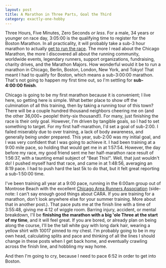 ```yaml
---
layout: post
title: A Marathon in Three Parts, Goal the Third
category: exactly-one-hobby
---
```


Three Hours, Five Minutes, Zero Seconds _or less_. For a male, 34 years or younger on race day, 3:05:00 is the qualifying time to register for the Boston Marathon. In all practicality, it will probably take a sub-3 hour marathon to actually [get to run the race](www.baa.org/races/boston-marathon/participant-information/qualifying.aspx). The more I read about the Chicago Marathon, the more I discovered all about the running community, worldwide events, legendary runners, support organizations, fundraising, charity drives, and the Marathon Majors. How wonderful would it be to run a marathon in Chicago, Berlin, Boston, London, New York, and Tokyo! That meant I had to qualify for Boston, which means a sub-3:00:00 marathon. That's not going to happen my first time out, so I'm settling for **sub-4:00:00 finish**.

Chicago is going to be my first marathon because it is convenient; I live here, so getting here is simple. What better place to show off the culmination of all this training, then by taking a running tour of this town? There will be a couple hundred thousand neighbors cheering me on (and the other 36,000+ people! thirty-six thousand!). For many, just finishing the race is their only goal. However, I'm driven by tangible goals, so I had to set something to target. For my first half-marathon, I'd set a goal of sub-2:00. I failed miserably due to over training, a lack of body awareness, and generally being under prepared. This year, sub-2:00 was my initial goal, and I was very confident that I was going to achieve it. I had been training at a 9:00 mile pace, so holding that would get me in at 1:57:54. However, the day before my race, my good friend sent me her half-marathon race result of 1:56:37, with a taunting email subject of "Beat This!". Well, that just wouldn't do! I pushed myself hard that race, and came in at 1:48:56, averaging an 8:19 pace. I had to push hard the last 5k to do that, but it felt great reporting a sub-1:50:00 time.

I've been training all year at a 9:00 pace, running in the 6:00am group out of Montrose Beach with the excellent [Chicago Area Runners Association](http://cararuns.org/) (side-note: I can't say enough good things about CARA. If you are training for a marathon, don't look anywhere else for your summer training. More about that in another post.). That pace puts me at the finish line with a time of 3:55:48, giving me 4:12 of wiggle room. Barring injury, accident, or mental breakdown, I'll be **finishing the marathon with a big 'ole Three at the start of my time**, and it will feel great. If you are bored, or already plan on being along the course, I'll be the tall white guy with long dark hair, wearing a yellow shirt with 10017 pinned to my chest. I'm probably going to be in my own head, calculating splits and pace and thinking of all the lines I should change in these posts when I get back home, and eventually crawling across the finish line, and hobbling my way home.

And then I'm going to cry, because I need to pace 6:52 in order to get into Boston.